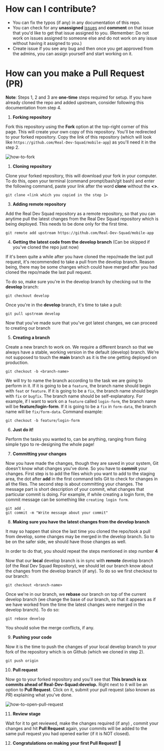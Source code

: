 # How can I contribute?

- You can fix the typos (if any) in any documentation of this repo.
- You can check for any **unassigned** [issues](https://github.com/Real-Dev-Squad/mobile-app/issues) and **comment** on that issue that you'd like to get that issue assigned to you. (Remember: Do not work on issues assigned to someone else and do not work on any issue without having it assigned to you.)
- Create issue if you see any bug and then once you get approved from the admins, you can assign yourself and start working on it.

# How can you make a **Pull Request** (PR)

**Note**: Steps 1, 2 and 3 are **one-time** steps required for setup. If you have already cloned the repo and added upstream, consider following this documentation from step 4.

1. **Forking repository**

Fork this repository using the **Fork** option at the top-right corner of this page. This will create your own copy of this repository. You'll be redirected to your forked repository. Copy the link of this repository (which will look like `https://github.com/Real-Dev-Squad/mobile-app`) as you'll need it in the step 2.

![how-to-fork](https://i.imgur.com/s9LLbOw.png)

1. **Cloning repository**

Clone your forked repository, this will download your fork in your computer. To do this, open your terminal (command prompt/bash/git bash) and enter the following command, paste your link after the word **clone** without the **<>**.

```
git clone <link which you copied in the step 1>
```

3. **Adding remote repository**

Add the Real Dev Squad repository as a remote repository, so that you can anytime pull the latest changes from the Real Dev Squad repository which is being deployed. This needs to be done only for the first time.

```
git remote add upstream https://github.com/Real-Dev-Squad/mobile-app
```

4. **Getting the latest code from the develop branch** (Can be skipped if you've cloned the repo just now)

If it's been quite a while after you have cloned the repo/made the last pull request, it's recommended to take a pull from the develop branch. Reason being, there may be some changes which could have merged after you had cloned the repo/made the last pull request.

To do so, make sure you're in the develop branch by checking out to the **develop** branch:

```
git checkout develop
```

Once you're in the **develop** branch, it's time to take a pull:

```
git pull upstream develop
```

Now that you've made sure that you've got latest changes, we can proceed to creating our branch

5. **Creating a branch**

Create a new branch to work on. We require a different branch so that we always have a stable, working version in the default (develop) branch. We're not supposed to touch the **main** branch as it is the one getting deployed on production.

```
git checkout -b <branch-name>
```

We will try to name the branch according to the task we are going to perform in it. If it is going to be a `feature`, the branch name should begin with `feat` or `feature`. If it is going to be a `fix`, the branch name should begin with `fix` or `bugfix`. The branch name should be self-explanatory.
For example, if I want to work on a `feature` called `login-form`, the branch name will be **feature/login-form**. If it is going to be a `fix` in `form-data`, the branch name will be `fix/form-data`.
Command example:

```
git checkout -b feature/login-form
```

6. **Just do it!**

Perform the tasks you wanted to, can be anything, ranging from fixing simple typo to re-designing the whole page!

7. **Committing your changes**

Now you have made the changes, though they are saved in your system, Git doesn't know what changes you've done. So you have to **commit** your changes. First step is to add the files which you want to add to the staging area, the dot after **add** in the first command tells Git to check for changes in all the files. The second step is about committing your changes. The message part is short description of your commit, what changes that particular commit is doing. For example, if while creating a login form, the commit message can be something like `creating login form`.

```
git add .
git commit -m "Write message about your commit"
```

8. **Making sure you have the latest changes from the develop branch**

It may so happen that since the last time you cloned the repo/took a pull from develop, some changes may be merged in the develop branch. So to be on the safer side, we should have those changes as well.

In order to do that, you should repeat the steps mentioned in step number **4**

Now that our **local** develop branch is in sync with **remote** develop branch (of the Real Dev Squad Repository), we should let our branch know about the changes from the develop branch (if any). To do so we first checkout to our branch:

```
git checkout <branch-name>
```

Once we're in our branch, we **rebase** our branch on top of the current develop branch (we change the base of our branch, so that it appears as if we have worked from the time the latest changes were merged in the develop branch). To do so:

```
git rebase develop
```

You should solve the merge conflicts, if any.

9. **Pushing your code**

Now it is the time to push the changes of your local develop branch to your fork of the repository which is on Github (which we cloned in step 2).

```
git push origin
```

10. **Pull request**

Now go to your forked repository and you'll see that **This branch is xx commits ahead of Real-Dev-Squad:develop.** Right next to it will be an option to **Pull Request**. Click on it, submit your pull request (also known as _PR_) explaining what you've done.

![how-to-open-pull-request](https://i.imgur.com/NMAeWc2.png)

11. **Review stage**

Wait for it to get reviewed, make the changes required (if any) , commit your changes and hit **Pull Request** again, your commits will be added to the same pull request you had opened earlier (if it is NOT closed).

12. **Congratulations on making your first Pull Request! 🎉**